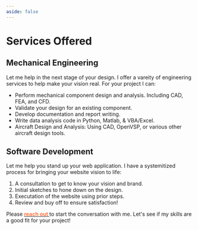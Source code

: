 ```yaml
---
aside: false
---
```


# Services Offered

## Mechanical Engineering

Let me help in the next stage of your design. I offer a vareity of engineering services to help make your vision real.
For your project I can:

- Perform mechanical component design and analysis. Including CAD, FEA, and CFD.
- Validate your design for an existing component.
- Develop documentation and report writing.
- Write data analysis code in Python, Matlab, & VBA/Excel.
- Aircraft Design and Analysis: Using CAD, OpenVSP, or various other aircraft design tools.

## Software Development

Let me help you stand up your web application. I have a systemitized process for bringing your website vision to life:

1. A consultation to get to know your vision and brand.
2. Initial sketches to hone down on the design.
3. Executation of the website using prior steps.
4. Review and buy off to ensure satisfaction!

Please <a href="mailto:deenriquez92@gmail.com"><b><span style="color:rgb(255, 115, 64);"> reach out </span></b></a> to start the conversation with me.
Let's see if my skills are a good fit for your project!
